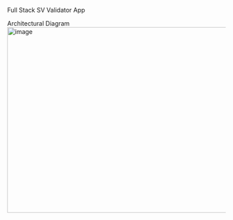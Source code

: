 Full Stack SV Validator App


Architectural Diagram
<img width="700" height="428" alt="image" src="https://github.com/user-attachments/assets/fcc52783-6e34-4b61-850b-2c61cdba3e35" />
